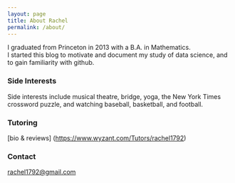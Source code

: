 ```yaml
---
layout: page
title: About Rachel
permalink: /about/
---
```


I graduated from Princeton in 2013 with a B.A. in Mathematics.  
I started this blog to motivate and document my study of data science, and to gain familiarity with github.


### Side Interests

Side interests include musical theatre, bridge, yoga, the New York Times crossword puzzle, and watching baseball, basketball, and football. 

### Tutoring

[bio & reviews] (https://www.wyzant.com/Tutors/rachel1792)

### Contact 

[rachel1792@gmail.com](mailto:rachel1792@gmail.com)  
